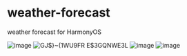 # weather-forecast
weather forecast for HarmonyOS

![image](https://github.com/user-attachments/assets/02c7937e-120b-4bb3-8ce3-00de0f14c29f)
![GJ$}~(1WU9FR E$3GQNWE3L](https://github.com/user-attachments/assets/cc9a16d0-5834-475a-813a-6a8d859eaeef)
![image](https://github.com/user-attachments/assets/e22b2974-95e7-43ee-b5ce-1982108913ad)
![image](https://github.com/user-attachments/assets/21e8b5e3-1276-41a6-8c2b-f32cda7ee769)


